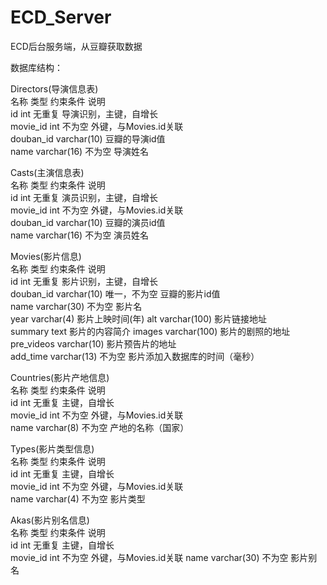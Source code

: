 ECD_Server
==========

ECD后台服务端，从豆瓣获取数据


数据库结构：

  			
				
Directors(导演信息表)				
名称	      类型	        约束条件	    说明	
id	        int	          无重复	      导演识别，主键，自增长	
movie_id	  int	          不为空	      外键，与Movies.id关联	
douban_id	  varchar(10)		              豆瓣的导演id值	
name	      varchar(16)	  不为空	      导演姓名	

				
Casts(主演信息表)				
名称	      类型	        约束条件	    说明	
id	        int	          无重复	      演员识别，主键，自增长	
movie_id	  int	          不为空	      外键，与Movies.id关联	
douban_id	  varchar(10)		              豆瓣的演员id值	
name	      varchar(16)	  不为空	      演员姓名	


Movies(影片信息)				
名称	      类型	        约束条件	    说明	
id	        int	          无重复	      影片识别，主键，自增长	
douban_id	  varchar(10)	  唯一，不为空	豆瓣的影片id值	
name	      varchar(30)	  不为空	      影片名	
year	      varchar(4)		              影片上映时间(年)	
alt	        varchar(100)		            影片链接地址	
summary	    text		                    影片的内容简介	
images	    varchar(100)		            影片的剧照的地址	
pre_videos	varchar(10)		              影片预告片的地址	
add_time	  varchar(13)	  不为空	      影片添加入数据库的时间（毫秒）	


Countries(影片产地信息)				
名称	      类型	        约束条件	    说明	
id	        int	          无重复	      主键，自增长	
movie_id	  int	          不为空	      外键，与Movies.id关联	
name	      varchar(8)	  不为空	      产地的名称（国家）	


Types(影片类型信息)				
名称	      类型	        约束条件	    说明	
id	        int	          无重复	      主键，自增长	
movie_id	  int	          不为空	      外键，与Movies.id关联	
name	      varchar(4)	  不为空	      影片类型	


Akas(影片别名信息)				
名称	      类型	        约束条件	    说明	
id	        int         	无重复	      主键，自增长	
movie_id	  int	不为空	                外键，与Movies.id关联	
name	      varchar(30)	  不为空	      影片别名	
